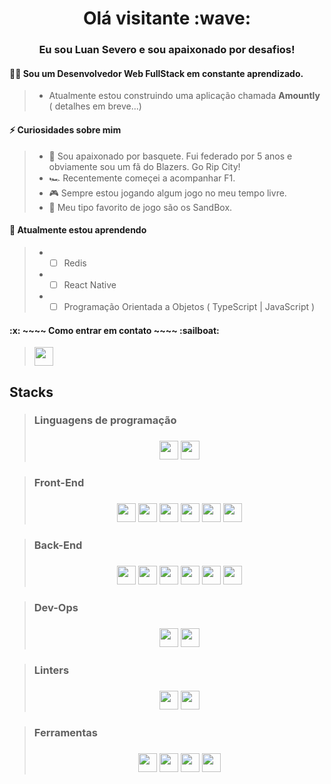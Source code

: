 <h1 align="center">Olá visitante :wave:</h1>
<h3 align="center">Eu sou Luan Severo e sou apaixonado por desafios!</h3>

<h4>👨‍💻 Sou um Desenvolvedor Web FullStack em constante aprendizado.</h4>

> - Atualmente estou construindo uma aplicação chamada **Amountly** ( detalhes em breve...)

<h4>⚡ Curiosidades sobre mim</h4>

> - 🏀 Sou apaixonado por basquete. Fui federado por 5 anos e obviamente sou um fã do Blazers. Go Rip City!
> - :racing_car: Recentemente começei a acompanhar F1.
> - :video_game: Sempre estou jogando algum jogo no meu tempo livre.
> - :toolbox: Meu tipo favorito de jogo são os SandBox.

<h4>🌱 Atualmente estou aprendendo </h4>

> - - [ ] Redis
> - - [ ] React Native
> - - [ ] Programação Orientada a Objetos ( TypeScript | JavaScript )


<h4>:x: ~~~~ Como entrar em contato ~~~~  :sailboat:</h4>

> <a href="https://www.linkedin.com/in/luansevero" target="_blank"><img src="https://img.shields.io/badge/LinkedIn-0077B5?style=for-the-badge&logo=linkedin&logoColor=white" height="30px"/></a>

<h2>Stacks</h2>

> <h3>Linguagens de programação<h3>
> <div align="center">
> <img src="https://img.shields.io/badge/JavaScript-323330?style=for-the-badge&logo=javascript&logoColor=F7DF1E" height="30px" />
> <img src="https://img.shields.io/badge/TypeScript-007ACC?style=for-the-badge&logo=typescript&logoColor=white" height="30px"/>
> </div>

> <h3>Front-End<h3>
> <div align="center">
> <img src="https://img.shields.io/badge/HTML5-E34F26?style=for-the-badge&logo=html5&logoColor=white" height="30px" />
> <img src="https://img.shields.io/badge/CSS3-1572B6?style=for-the-badge&logo=css3&logoColor=white" height="30px"/>
> <img src="https://img.shields.io/badge/React-20232A?style=for-the-badge&logo=react&logoColor=61DAFB" height="30px"/>
> <img src="https://img.shields.io/badge/Tailwind_CSS-38B2AC?style=for-the-badge&logo=tailwind-css&logoColor=white" height="30px"/>
> <img src="https://img.shields.io/badge/styled--components-DB7093?style=for-the-badge&logo=styled-components&logoColor=white" height="30px"/>
> <img src="https://img.shields.io/badge/Material--UI-0081CB?style=for-the-badge&logo=material-ui&logoColor=white" height="30px"/>
> </div>

> <h3>Back-End<h3>
> <div align="center">
> <img src="https://img.shields.io/badge/Node.js-43853D?style=for-the-badge&logo=node.js&logoColor=white" height="30px" />
> <img src="https://img.shields.io/badge/Express.js-404D59?style=for-the-badge" height="30px"/>
> <img src="https://img.shields.io/badge/MongoDB-4EA94B?style=for-the-badge&logo=mongodb&logoColor=white" height="30px"/>
> <img src="https://img.shields.io/badge/PostgreSQL-316192?style=for-the-badge&logo=postgresql&logoColor=white" height="30px"/>
> <img src="https://img.shields.io/badge/Prisma-3982CE?style=for-the-badge&logo=Prisma&logoColor=white" height="30px"/>
> <img src="https://img.shields.io/badge/Jest-323330?style=for-the-badge&logo=Jest&logoColor=white" height="30px"/>
> </div>

> <h3>Dev-Ops<h3>
> <div align="center">
> <img src="https://img.shields.io/badge/Amazon_AWS-FF9900?style=for-the-badge&logo=amazonaws&logoColor=white" height="30px" />
> <img src="https://img.shields.io/badge/docker-%230db7ed.svg?style=for-the-badge&logo=docker&logoColor=white" height="30px"/>
> </div>

> <h3>Linters<h3>
> <div align="center">
> <img src="https://img.shields.io/badge/eslint-3A33D1?style=for-the-badge&logo=eslint&logoColor=white" height="30px" />
> <img src="https://img.shields.io/badge/prettier-1A2C34?style=for-the-badge&logo=prettier&logoColor=F7BA3E" height="30px"/>
> </div>

> <h3>Ferramentas<h3>
> <div align="center">
> <img src="https://img.shields.io/badge/Trello-0052CC?style=for-the-badge&logo=trello&logoColor=white" height="30px" />
> <img src="https://img.shields.io/badge/Notion-000000?style=for-the-badge&logo=notion&logoColor=white" height="30px"/>
> <img src="https://img.shields.io/badge/GIT-E44C30?style=for-the-badge&logo=git&logoColor=white" height="30px"/>
> <img src="https://img.shields.io/badge/Slack-4A154B?style=for-the-badge&logo=slack&logoColor=white" height="30px"/>
> </div>

<!-- Badges source: https://dev.to/envoy_/150-badges-for-github-pnk -->
<h2></h2>
